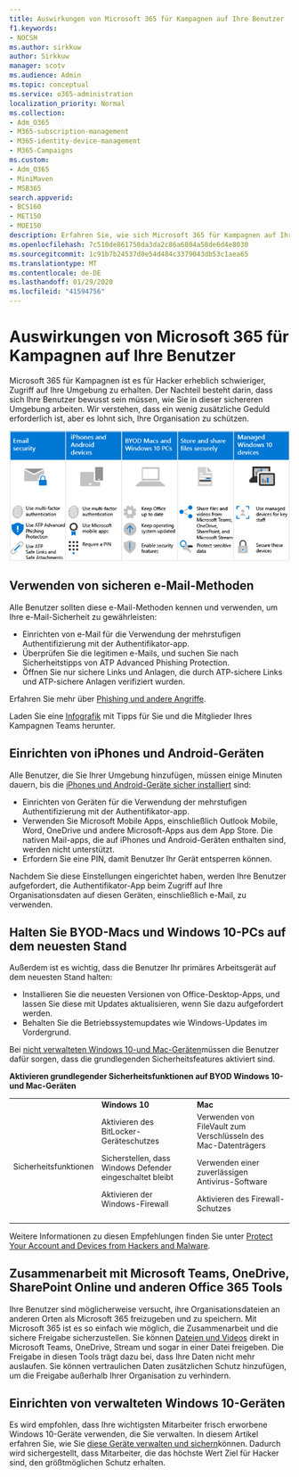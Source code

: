 ```yaml
---
title: Auswirkungen von Microsoft 365 für Kampagnen auf Ihre Benutzer
f1.keywords:
- NOCSH
ms.author: sirkkuw
author: Sirkkuw
manager: scotv
ms.audience: Admin
ms.topic: conceptual
ms.service: o365-administration
localization_priority: Normal
ms.collection:
- Adm_O365
- M365-subscription-management
- M365-identity-device-management
- M365-Campaigns
ms.custom:
- Adm_O365
- MiniMaven
- MSB365
search.appverid:
- BCS160
- MET150
- MOE150
description: Erfahren Sie, wie sich Microsoft 365 für Kampagnen auf Ihre Benutzer auswirkt.
ms.openlocfilehash: 7c510de861758da3da2c86a6804a58de6d4e8030
ms.sourcegitcommit: 1c91b7b24537d0e54d484c3379043db53c1aea65
ms.translationtype: MT
ms.contentlocale: de-DE
ms.lasthandoff: 01/29/2020
ms.locfileid: "41594756"
---
```

# <a name="how-microsoft-365-for-campaigns-affects-your-users"></a>Auswirkungen von Microsoft 365 für Kampagnen auf Ihre Benutzer

Microsoft 365 für Kampagnen ist es für Hacker erheblich schwieriger, Zugriff auf Ihre Umgebung zu erhalten. Der Nachteil besteht darin, dass sich Ihre Benutzer bewusst sein müssen, wie Sie in dieser sichereren Umgebung arbeiten. Wir verstehen, dass ein wenig zusätzliche Geduld erforderlich ist, aber es lohnt sich, Ihre Organisation zu schützen.

![Abbildung, die wichtige Punkte von unten für iPhones, Android-Geräte, Macs, Windows 10, Freigabe und wichtige Mitarbeiter zusammenfasst](media/M365-democracy-Users_700px.png)

## <a name="use-secure-email-practices"></a>Verwenden von sicheren e-Mail-Methoden
Alle Benutzer sollten diese e-Mail-Methoden kennen und verwenden, um Ihre e-Mail-Sicherheit zu gewährleisten:
- Einrichten von e-Mail für die Verwendung der mehrstufigen Authentifizierung mit der Authentifikator-app.
- Überprüfen Sie die legitimen e-Mails, und suchen Sie nach Sicherheitstipps von ATP Advanced Phishing Protection.
- Öffnen Sie nur sichere Links und Anlagen, die durch ATP-sichere Links und ATP-sichere Anlagen verifiziert wurden.

Erfahren Sie mehr über [Phishing und andere Angriffe](m365-campaigns-phishing-and-attacks.md). 

Laden Sie eine [Infografik](m365-campaigns-protect-campaign-infographic.md) mit Tipps für Sie und die Mitglieder Ihres Kampagnen Teams herunter.

## <a name="set-up-iphones-and-android-devices"></a>Einrichten von iPhones und Android-Geräten
Alle Benutzer, die Sie Ihrer Umgebung hinzufügen, müssen einige Minuten dauern, bis die [iPhones und Android-Geräte sicher installiert](../business/set-up-mobile-devices.md?toc=%2Fmicrosoft-365%2Fcampaigns%2Ftoc.json) sind:
- Einrichten von Geräten für die Verwendung der mehrstufigen Authentifizierung mit der Authentifikator-app.
- Verwenden Sie Microsoft Mobile Apps, einschließlich Outlook Mobile, Word, OneDrive und andere Microsoft-Apps aus dem App Store. Die nativen Mail-apps, die auf iPhones und Android-Geräten enthalten sind, werden nicht unterstützt. 
- Erfordern Sie eine PIN, damit Benutzer Ihr Gerät entsperren können.

Nachdem Sie diese Einstellungen eingerichtet haben, werden Ihre Benutzer aufgefordert, die Authentifikator-App beim Zugriff auf Ihre Organisationsdaten auf diesen Geräten, einschließlich e-Mail, zu verwenden. 

## <a name="keep-byod-macs-and-windows-10-pcs-fresh"></a>Halten Sie BYOD-Macs und Windows 10-PCs auf dem neuesten Stand 
Außerdem ist es wichtig, dass die Benutzer Ihr primäres Arbeitsgerät auf dem neuesten Stand halten:
- Installieren Sie die neuesten Versionen von Office-Desktop-Apps, und lassen Sie diese mit Updates aktualisieren, wenn Sie dazu aufgefordert werden. 
- Behalten Sie die Betriebssystemupdates wie Windows-Updates im Vordergrund.

Bei [nicht verwalteten Windows 10-und Mac-Geräten](m365-campaigns-protect-pcs-macs.md)müssen die Benutzer dafür sorgen, dass die grundlegenden Sicherheitsfeatures aktiviert sind.

**Aktivieren grundlegender Sicherheitsfunktionen auf BYOD Windows 10-und Mac-Geräten**

||||
|:-----|:-----|:------|
||**Windows 10**|**Mac**|
|Sicherheitsfunktionen|Aktivieren des BitLocker-Geräteschutzes<p><p> Sicherstellen, dass Windows Defender eingeschaltet bleibt <p>Aktivieren der Windows-Firewall| Verwenden von FileVault zum Verschlüsseln des Mac-Datenträgers <p><p>Verwenden einer zuverlässigen Antivirus-Software <p>Aktivieren des Firewall-Schutzes|

Weitere Informationen zu diesen Empfehlungen finden Sie unter [Protect Your Account and Devices from Hackers and Malware](https://support.office.com/article/Protect-your-account-and-devices-from-hackers-and-malware-066d6216-a56b-4f90-9af3-b3a1e9a327d6#ID0EAABAAA=Windows_10).

## <a name="collaborate-using-microsoft-teams-onedrive-sharepoint-online-and-other-office-365-tools"></a>Zusammenarbeit mit Microsoft Teams, OneDrive, SharePoint Online und anderen Office 365 Tools
Ihre Benutzer sind möglicherweise versucht, ihre Organisationsdateien an anderen Orten als Microsoft 365 freizugeben und zu speichern. Mit Microsoft 365 ist es so einfach wie möglich, die Zusammenarbeit und die sichere Freigabe sicherzustellen. Sie können [Dateien und Videos](share-files-and-videos.md) direkt in Microsoft Teams, OneDrive, Stream und sogar in einer Datei freigeben. Die Freigabe in diesen Tools trägt dazu bei, dass Ihre Daten nicht mehr auslaufen. Sie können vertraulichen Daten zusätzlichen Schutz hinzufügen, um die Freigabe außerhalb Ihrer Organisation zu verhindern. 


## <a name="set-up-managed-windows-10-devices"></a>Einrichten von verwalteten Windows 10-Geräten
Es wird empfohlen, dass Ihre wichtigsten Mitarbeiter frisch erworbene Windows 10-Geräte verwenden, die Sie verwalten. In diesem Artikel erfahren Sie, wie Sie [diese Geräte verwalten und sichern](../business/set-up-windows-devices.md?toc=/microsoft-365/campaigns/toc.json)können. Dadurch wird sichergestellt, dass Mitarbeiter, die das höchste Wert Ziel für Hacker sind, den größtmöglichen Schutz erhalten. 
